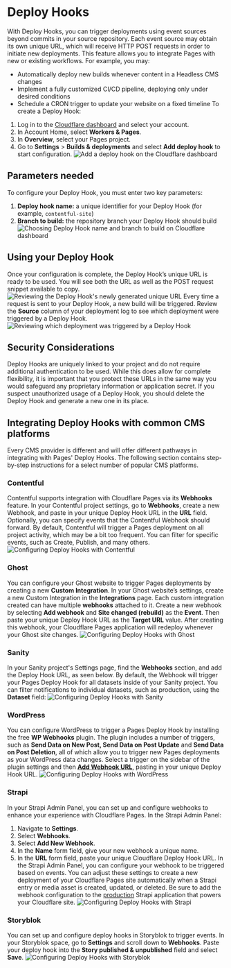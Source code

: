 # Deploy Hooks
With Deploy Hooks, you can trigger deployments using event sources beyond commits in your source repository. Each event source may obtain its own unique URL, which will receive HTTP POST requests in order to initiate new deployments. This feature allows you to integrate Pages with new or existing workflows. For example, you may:
- Automatically deploy new builds whenever content in a Headless CMS changes
- Implement a fully customized CI/CD pipeline, deploying only under desired conditions
- Schedule a CRON trigger to update your website on a fixed timeline
To create a Deploy Hook:
1. Log in to the [Cloudflare dashboard](https://dash.cloudflare.com) and select your account.
2. In Account Home, select **Workers & Pages**.
3. In **Overview**, select your Pages project.
4. Go to **Settings** > **Builds & deployments** and select **Add deploy hook** to start configuration.
![Add a deploy hook on the Cloudflare dashboard](/images/pages/platform/deploy-hooks-add.png)
## Parameters needed
To configure your Deploy Hook, you must enter two key parameters:
1.  **Deploy hook name:** a unique identifier for your Deploy Hook (for example, `contentful-site`)
2.  **Branch to build:** the repository branch your Deploy Hook should build
![Choosing Deploy Hook name and branch to build on Cloudflare dashboard](/images/pages/platform/deploy-hooks-configure.png)
## Using your Deploy Hook
Once your configuration is complete, the Deploy Hook’s unique URL is ready to be used. You will see both the URL as well as the POST request snippet available to copy.
![Reviewing the Deploy Hook's newly generated unique URL](/images/pages/platform/deploy-hooks-details.png)
Every time a request is sent to your Deploy Hook, a new build will be triggered. Review the **Source** column of your deployment log to see which deployment were triggered by a Deploy Hook.
![Reviewing which deployment was triggered by a Deploy Hook](/images/pages/platform/deploy-hooks-deployment-logs.png)
## Security Considerations
Deploy Hooks are uniquely linked to your project and do not require additional authentication to be used. While this does allow for complete flexibility, it is important that you protect these URLs in the same way you would safeguard any proprietary information or application secret.
If you suspect unauthorized usage of a Deploy Hook, you should delete the Deploy Hook and generate a new one in its place.
## Integrating Deploy Hooks with common CMS platforms
Every CMS provider is different and will offer different pathways in integrating with Pages' Deploy Hooks. The following section contains step-by-step instructions for a select number of popular CMS platforms.
### Contentful
Contentful supports integration with Cloudflare Pages via its **Webhooks** feature. In your Contentful project settings, go to **Webhooks**, create a new Webhook, and paste in your unique Deploy Hook URL in the **URL** field. Optionally, you can specify events that the Contentful Webhook should forward. By default, Contentful will trigger a Pages deployment on all project activity, which may be a bit too frequent. You can filter for specific events, such as Create, Publish, and many others.
![Configuring Deploy Hooks with Contentful](/images/pages/platform/contentful.png)
### Ghost
You can configure your Ghost website to trigger Pages deployments by creating a new **Custom Integration**. In your Ghost website’s settings, create a new Custom Integration in the **Integrations** page.
Each custom integration created can have multiple **webhooks** attached to it. Create a new webhook by selecting **Add webhook** and **Site changed (rebuild)** as the **Event**. Then paste your unique Deploy Hook URL as the **Target URL** value. After creating this webhook, your Cloudflare Pages application will redeploy whenever your Ghost site changes.
![Configuring Deploy Hooks with Ghost](/images/pages/platform/ghost.png)
### Sanity
In your Sanity project's Settings page, find the **Webhooks** section, and add the Deploy Hook URL, as seen below. By default, the Webhook will trigger your Pages Deploy Hook for all datasets inside of your Sanity project. You can filter notifications to individual datasets, such as production, using the **Dataset** field:
![Configuring Deploy Hooks with Sanity](/images/pages/platform/sanity.png)
### WordPress
You can configure WordPress to trigger a Pages Deploy Hook by installing the free **WP Webhooks** plugin. The plugin includes a number of triggers, such as **Send Data on New Post, Send Data on Post Update** and **Send Data on Post Deletion**, all of which allow you to trigger new Pages deployments as your WordPress data changes. Select a trigger on the sidebar of the plugin settings and then [**Add Webhook URL**](https://wordpress.org/plugins/wp-webhooks/), pasting in your unique Deploy Hook URL.
![Configuring Deploy Hooks with WordPress](/images/pages/platform/wordpress.png)
### Strapi
In your Strapi Admin Panel, you can set up and configure webhooks to enhance your experience with Cloudflare Pages. In the Strapi Admin Panel:
1.  Navigate to **Settings**.
2.  Select **Webhooks**.
3.  Select **Add New Webhook**.
4.  In the **Name** form field, give your new webhook a unique name.
5.  In the **URL** form field, paste your unique Cloudflare Deploy Hook URL.
In the Strapi Admin Panel, you can configure your webhook to be triggered based on events. You can adjust these settings to create a new deployment of your Cloudflare Pages site automatically when a Strapi entry or media asset is created, updated, or deleted.
Be sure to add the webhook configuration to the [production](https://strapi.io/documentation/developer-docs/latest/setup-deployment-guides/installation.html) Strapi application that powers your Cloudflare site.
![Configuring Deploy Hooks with Strapi](/images/pages/platform/strapi.png)
### Storyblok
You can set up and configure deploy hooks in Storyblok to trigger events. In your Storyblok space, go to **Settings** and scroll down to **Webhooks**. Paste your deploy hook into the **Story published & unpublished** field and select **Save**.
![Configuring Deploy Hooks with Storyblok](https://user-images.githubusercontent.com/53130544/161367254-ff475f3b-2821-4ee8-a175-8e96e779aa08.png)